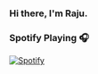 ### Hi there, I'm Raju.

### Spotify Playing 🎧

[![Spotify](https://vercel.com/raju1/novatorem/dh4zfpnc3)](https://open.spotify.com/user/ttfhfxss24s3y356dqg7ckliy)

